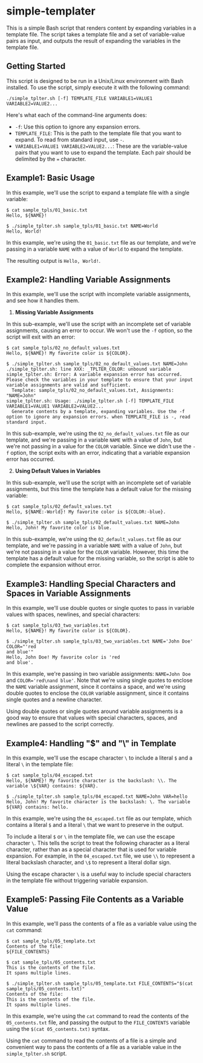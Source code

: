 # simple-templater

This is a simple Bash script that renders content by expanding variables in a template file. The script takes a template file and a set of variable-value pairs as input, and outputs the result of expanding the variables in the template file.

## Getting Started

This script is designed to be run in a Unix/Linux environment with Bash installed. To use the script, simply execute it with the following command:

```shell
./simple_tplter.sh [-f] TEMPLATE_FILE VARIABLE1=VALUE1 VARIABLE2=VALUE2...
```
Here's what each of the command-line arguments does:

- `-f`: Use this option to ignore any expansion errors.
- `TEMPLATE_FILE`: This is the path to the template file that you want to expand. To read from standard input, use `-`.
- `VARIABLE1=VALUE1 VARIABLE2=VALUE2...`: These are the variable-value pairs that you want to use to expand the template. Each pair should be delimited by the `=` character.

## Example1: Basic Usage

In this example, we'll use the script to expand a template file with a single variable:

```shell
$ cat sample_tpls/01_basic.txt
Hello, ${NAME}!

$ ./simple_tplter.sh sample_tpls/01_basic.txt NAME=World
Hello, World!
```

In this example, we're using the `01_basic.txt` file as our template, and we're passing in a variable `NAME` with a value of `World` to expand the template.

The resulting output is `Hello, World!`.

## Example2: Handling Variable Assignments

In this example, we'll use the script with incomplete variable assignments, and see how it handles them.

1. **Missing Variable Assignments**

In this sub-example, we'll use the script with an incomplete set of variable assignments, causing an error to occur. We won't use the `-f` option, so the script will exit with an error:

```shell
$ cat sample_tpls/02_no_default_values.txt
Hello, ${NAME}! My favorite color is ${COLOR}.

$ ./simple_tplter.sh sample_tpls/02_no_default_values.txt NAME=John
./simple_tplter.sh: line XXX: _TPLTER_COLOR: unbound variable
simple_tplter.sh: Error: A variable expansion error has occurred. Please check the variables in your template to ensure that your input variable assignments are valid and sufficient.
  Template: sample_tpls/02_no_default_values.txt, Assignments: "NAME=John"
simple_tplter.sh: Usage: ./simple_tplter.sh [-f] TEMPLATE_FILE VARIABLE1=VALUE1 VARIABLE2=VALUE2...
  Generate contents by a template, expanding variables. Use the -f option to ignore any expansion errors. when TEMPLATE_FILE is -, read standard input.
```

In this sub-example, we're using the `02_no_default_values.txt` file as our template, and we're passing in a variable `NAME` with a value of `John`, but we're not passing in a value for the `COLOR` variable. Since we didn't use the `-f` option, the script exits with an error, indicating that a variable expansion error has occurred.

2. **Using Default Values in Variables**

In this sub-example, we'll use the script with an incomplete set of variable assignments, but this time the template has a default value for the missing variable:

```shell
$ cat sample_tpls/02_default_values.txt
Hello, ${NAME:-World}! My favorite color is ${COLOR:-blue}.

$ ./simple_tplter.sh sample_tpls/02_default_values.txt NAME=John
Hello, John! My favorite color is blue.
```

In this sub-example, we're using the `02_default_values.txt` file as our template, and we're passing in a variable `NAME` with a value of `John`, but we're not passing in a value for the `COLOR` variable. However, this time the template has a default value for the missing variable, so the script is able to complete the expansion without error.

## Example3: Handling Special Characters and Spaces in Variable Assignments

In this example, we'll use double quotes or single quotes to pass in variable values with spaces, newlines, and special characters:

```shell
$ cat sample_tpls/03_two_variables.txt
Hello, ${NAME}! My favorite color is ${COLOR}.

$ ./simple_tplter.sh sample_tpls/03_two_variables.txt NAME='John Doe' COLOR="'red
and blue'"
Hello, John Doe! My favorite color is 'red
and blue'.
```

In this example, we're passing in two variable assignments: `NAME=John Doe` and `COLOR='red\nand blue'`. Note that we're using single quotes to enclose the `NAME` variable assignment, since it contains a space, and we're using double quotes to enclose the `COLOR` variable assignment, since it contains single quotes and a newline character.

Using double quotes or single quotes around variable assignments is a good way to ensure that values with special characters, spaces, and newlines are passed to the script correctly.

## Example4: Handling "$" and "\\" in Template

In this example, we'll use the escape character `\` to include a literal `$` and a literal `\` in the template file:

```shell
$ cat sample_tpls/04_escaped.txt
Hello, ${NAME}! My favorite character is the backslash: \\. The variable \${VAR} contains: ${VAR}.

$ ./simple_tplter.sh sample_tpls/04_escaped.txt NAME=John VAR=hello
Hello, John! My favorite character is the backslash: \. The variable ${VAR} contains: hello.
```

In this example, we're using the `04_escaped.txt` file as our template, which contains a literal `$` and a literal `\` that we want to preserve in the output.

To include a literal `$` or `\` in the template file, we can use the escape character `\`. This tells the script to treat the following character as a literal character, rather than as a special character that is used for variable expansion. For example, in the `04_escaped.txt` file, we use `\\` to represent a literal backslash character, and `\$` to represent a literal dollar sign.

Using the escape character `\` is a useful way to include special characters in the template file without triggering variable expansion.

## Example5: Passing File Contents as a Variable Value

In this example, we'll pass the contents of a file as a variable value using the `cat` command:

```shell
$ cat sample_tpls/05_template.txt
Contents of the file:
${FILE_CONTENTS}

$ cat sample_tpls/05_contents.txt
This is the contents of the file.
It spans multiple lines.

$ ./simple_tplter.sh sample_tpls/05_template.txt FILE_CONTENTS="$(cat sample_tpls/05_contents.txt)"
Contents of the file:
This is the contents of the file.
It spans multiple lines.
```

In this example, we're using the `cat` command to read the contents of the `05_contents.txt` file, and passing the output to the `FILE_CONTENTS` variable using the `$(cat 05_contents.txt)` syntax.

Using the `cat` command to read the contents of a file is a simple and convenient way to pass the contents of a file as a variable value in the `simple_tplter.sh` script.
